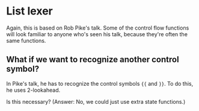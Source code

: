 # List lexer
Again, this is based on Rob Pike's talk.
Some of the control flow functions will look familiar to anyone who's seen his talk,
because they're often the same functions.

## What if we want to recognize another control symbol?
In Pike's talk, he has to recognize the control symbols `{{` and `}}`.
To do this, he uses 2-lookahead.

Is this necessary? (Answer: No, we could just use extra state functions.)
